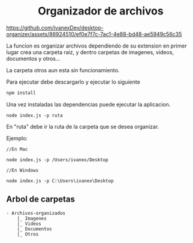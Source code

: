 <h1 style="text-align:center">Organizador de archivos</h1>

https://github.com/ivanexDev/desktop-organizer/assets/86924510/ef0e7f7c-7ac1-4e88-bd48-ae5949c56c35

<p>La funcion es organizar archivos dependiendo de su extension
 en primer lugar crea una carpeta raiz, y dentro carpetas de imagenes, videos, documentos y otros...</p>

 <p>La carpeta otros aun esta sin funcionamiento.</p>

 <p>Para ejecutar debe descargarlo y ejecutar lo siguiente</p>

 ```bash
 npm install
 ```

 <p>Una vez instaladas las dependencias puede ejecutar la aplicacion.</p>

 ```
 node index.js -p ruta
 ```

 En "ruta" debe ir la ruta de la carpeta que se desea organizar.

 Ejemplo:

 ```
 //En Mac

 node index.js -p /Users/ivanex/Desktop

//En Windows

node index.js -p C:\Users\ivanex\Desktop
 ```

## Arbol de carpetas
```
- Archivos-organizados
    |_ Imagenes
    |_ Videos
    |_ Documentos
    |_ Otros

```
